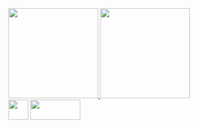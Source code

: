 <div align="left">
    <a href="https://github.com/tonibmartins">
    <img height="180em" src="https://github-readme-stats.vercel.app/api?username=tonibmartins&show_icons=true&theme=dark&include_all_commits=true&count_private=true"/>
    <img height="180em" src="https://github-readme-stats.vercel.app/api/top-langs/?username=tonibmartins&layout=compact&langs_count=7&theme=dark"/>
  </div>
  
  <div style="display: inline_block" alingn ="left">
  <a
  <a href = "mailto:tonibmartins@gmail.com"><img height = "40"  src="https://img.shields.io/badge/-Gmail-%23333?style=for-the-badge&logo=gmail&logoColor=white" target="_blank"></a>
  <a href = "https://www.linkedin.com/in/ant%C3%B4nio-martins-7bba86140/" target = "_blank" ><img height = "40" width = "100" src="https://cdn.jsdelivr.net/gh/devicons/devicon/icons/linkedin/linkedin-original.svg"/></a>
   
  </div><br>
  
